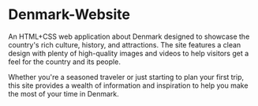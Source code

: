 # Denmark-Website
An HTML+CSS web application about Denmark designed to showcase the country's rich culture, history, and attractions. The site features a clean design with plenty of high-quality images and videos to help visitors get a feel for the country and its people.

Whether you're a seasoned traveler or just starting to plan your first trip, this site provides a wealth of information and inspiration to help you make the most of your time in Denmark.
